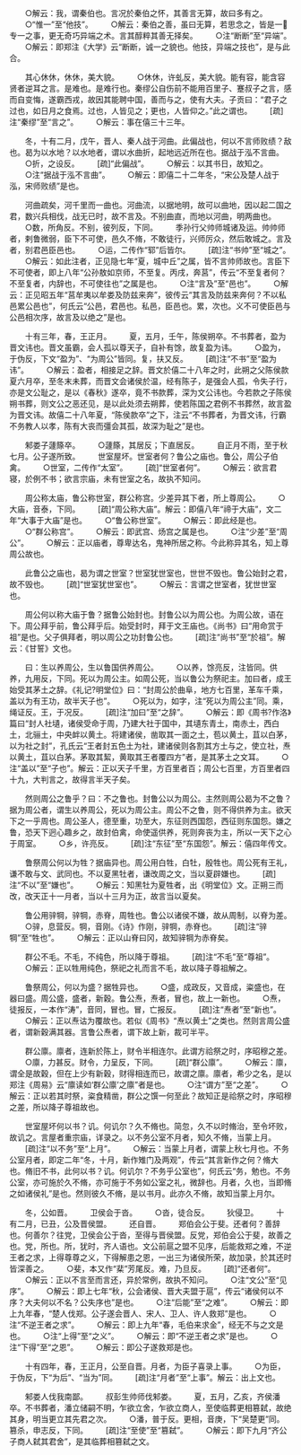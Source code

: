 <!-- { "loadSidebar": true } -->
　　○解云：我，谓秦伯也。言况於秦伯之怀，其善言无算，故曰多有之。
　　○“惟一”至“他技”。
　　○解云：秦伯之善，虽曰无算，若思念之，皆是一专一之事，更无奇巧异端之术。言其醇粹其善无择矣。
　　○注“断断”至“异端”。
　　○解云：即郑注《大学》云“断断，诚一之貌也。他技，异端之技也”，是与此合。

　　其心休休，休休，美大貌。
　　○休休，许虬反，美大貌。能有容，能含容贤者逆耳之言。是难也。是难行也。秦缪公自伤前不能用百里子、蹇叔子之言，感而自变悔，遂霸西戎，故因其能聘中国，善而与之，使有大夫。子贡曰：“君子之过也，如日月之食焉。过也，人皆见之；更也，人皆仰之。”此之谓也。
　　[疏]注“秦缪”至“言之”。
　　○解云：事在僖三十三年。

　　冬，十有二月，戊午，晋人、秦人战于河曲。此偏战也，何以不言师败绩？敌也。曷为以水地？以水地者，谓以水曲折，起地远近所在也。据战于泓不言曲。
　　○折，之设反。
　　[疏]“此偏战”。
　　○解云：以其书日，故知之。
　　○注“据战于泓不言曲”。
　　○解云：即僖二十二年冬，“宋公及楚人战于泓，宋师败绩”是也。

　　河曲疏矣，河千里而一曲也。河曲流，以据地明，故可以曲地，因以起二国之君，数兴兵相伐，战无已时，故不言及。不别曲直，而地以河曲，明两曲也。
　　○数，所角反。不别，彼列反，下同。
　　季孙行父帅师城诸及运。帅帅师者，剌鲁微弱，臣下不可使，邑久不脩，不敢徒行，兴师厉众，然后敢城之。言及者，别君邑臣邑也。
　　○运，二传作“郓”后皆尔。
　　[疏]注“书帅”至“城之”。
　　○解云：如此注者，正见隐七年“夏，城中丘”之属，皆不言帅师故也。言臣下不可使者，即上八年“公孙敖如京师，不至复。丙戌，奔莒”，传云“不至复者何？不至复者，内辞也，不可使往也”之属是也。
　　○注“言及”至“邑也”。
　　○解云：正见昭五年“莒牟夷以牟娄及防兹来奔”，彼传云“其言及防兹来奔何？不以私邑累公邑也”，何氏云“公邑，君邑也。私邑，臣邑也。累，次也。义不可使臣邑与公邑相次序，故言及以绝之”是也。

　　十有三年，春，王正月。
　　夏，五月，壬午，陈侯朔卒。不书葬者，盈为晋文讳也。晋文虽霸，会人孤以尊天子，自补有馀，故复盈为讳。
　　○盈为，于伪反，下文“盈为”、“为周公”皆同。复，扶又反。
　　[疏]注“不书”至“盈为讳”。
　　○解云：盈者，相接足之辞。晋文於僖二十八年之时，此朔之父陈侯款夏六月卒，至冬末未葬，而晋文会诸侯於温，经有陈子，是强会人孤，令失子行，亦是文公耻之，是以《春秋》遂卒，竟不书款葬，深为文公讳也。今若款之子陈侯朔书葬，则文公之恶还见，是以此处须去朔葬，使若陈国之君例不书葬然，故言盈为晋文讳。故僖二十八年夏，“陈侯款卒”之下，注云“不书葬者，为晋文讳，行霸不务教人以孝，陈有大丧而彊会其孤，故深为耻之”是也。

　　邾娄子蘧篨卒。
　　○蘧篨，其居反；下直居反。
　　自正月不雨，至于秋七月。公子遂所致。
　　世室屋坏。世室者何？鲁公之庙也。鲁公，周公子伯禽。
　　○世室，二传作“太室”。
　　[疏]“世室者何”。
　　○解云：欲言君寝，於例不书；欲言宗庙，未有世室之名，故执不知问。

　　周公称太庙，鲁公称世室，群公称宫。少差异其下者，所上尊周公。
　　○大庙，音泰，下同。
　　[疏]“周公称大庙”。解云：即僖八年“禘于大庙”，文二年“大事于大庙”是也。
　　○“鲁公称世室”。
　　○解云：即此经是也。
　　○“群公称宫”。
　　○解云：即武宫、炀宫之属是也。
　　○注“少差”至“周公”。
　　○解云：正以庙者，尊卑达名，鬼神所居之称。今此称异其名，知上尊周公故也。

　　此鲁公之庙也，曷为谓之世室？世室犹世室也，世世不毁也。鲁公始封之君，故不毁也。
　　[疏]“世室犹世室也”。
　　○解云：言谓之世室者，犹世世室也。

　　周公何以称大庙于鲁？据鲁公始封也。封鲁公以为周公也。为周公故，语在下。周公拜乎前，鲁公拜乎后。始受封时，拜于文王庙也。《尚书》曰“用命赏于祖”是也。父子俱拜者，明以周公之功封鲁公也。
　　[疏]注“尚书”至“於祖”。解云：《甘誓》文也。

　　曰：生以养周公，生以鲁国供养周公。
　　○以养，馀亮反，注皆同。供养，九用反，下同。死以为周公主。如周公死，当以鲁公为祭祀主。加曰者，成王始受其茅土之辞。《礼记?明堂位》曰：“封周公於曲阜，地方七百里，革车千乘，盖以为有王功，故半天子也”。
　　○死以为，如字，注“死以为周公主”同。乘，绳证反。王，于况反。
　　[疏]注“加曰”至“之辞”。
　　○解云：即《周书?作洛》篇曰“封人社壝，诸侯受命于周，乃建大社于国中，其壝东青土，南赤土，西白土，北骊土，中央衅以黄土。将建诸侯，凿取其一面之土，苞以黄土，苴以白茅，以为社之封”，孔氏云“王者封五色土为社，建诸侯则各割其方土与之，使立社，焘以黄土，苴以白茅。茅取其絜，黄取其王者覆四方”者，是其茅土之文耳。
　　○注“盖以”至“子也”。解云：正以天子千里，方百里者百；周公七百里，方百里者四十九，大判言之，故得言半天子矣。

　　然则周公之鲁乎？曰：不之鲁也。封鲁公以为周公。主然则周公曷为不之鲁？据为周公者，谓生以养周公，死以为周公主。周公不之鲁，则不得供养为主。欲天下之一乎周也。周公圣人，德至重，功至大，东征则西国怨，西征则东国怨。嫌之鲁，恐天下迥心趣乡之，故封伯禽，命使遥供养，死则奔丧为主，所以一天下之心于周室。
　　○乡，许亮反。
　　[疏]注“东征”至“东国怨”。解云：僖四年传文。

　　鲁祭周公何以为牲？据庙异也。周公用白牲，白牡，殷牲也。周公死有王礼，谦不敢与文、武同也。不以夏黑牡者，谦改周之文，当以夏辟嫌也。
　　[疏]注“不以”至“嫌也”。
　　○解云：知黑牡为夏牲者，出《明堂位》文。正朔三而改，改天正十一月者，当以十三月为正，故言当以夏矣。

　　鲁公用骍犅，骍犅，赤脊，周牲也。鲁公以诸侯不嫌，故从周制，以脊为差。
　　○骍，息营反。犅，音刚。《诗》作刚，骍犅，赤脊也。
　　[疏]注“骍犅”至“牲也”。
　　○解云：正以山脊曰冈，故知骍犅为赤脊矣。

　　群公不毛。不毛，不纯色，所以降于尊祖。
　　[疏]注“不毛”至“尊祖”。
　　○解云：正以牲用纯色，祭祀之礼而言不毛，故以降子尊祖解之。

　　鲁祭周公，何以为盛？据牲异也。
　　○盛，成政反，又音成，粢盛也，在器曰盛。周公盛，盛者，新穀。鲁公焘，焘者，冒也，故上一新也。
　　○焘，徒报反，一本作“涛”，音同，冒也。冒，亡报反。
　　[疏]注“焘者”至“新也”。
　　○解云：正以焘诂为覆故也。若似《周书》“焘以黄土”之类也。然则言周公盛者，谓新穀满其器。言鲁公焘者，谓下故上新，裁可半平。

　　群公廪。廪者，连新於陈上，财令半相连尔。此谓方祫祭之时，序昭穆之差。
　　○廪，力甚反。财令，力呈反，下同。
　　[疏]“群公廪”。
　　○解云：廪，谓全是故穀，但在上少有新穀，财得相连而已，故谓之廪。廪者，希少之名，是以郑注《周易》云“廪读如‘群公廪’之廪”者是也。
　　○注“谓方”至“之差”。
　　○解云：正以若其时祭，粢食精凿，群公之馔一何至此？故知正是祫祭之时，序昭穆之差，所以降子尊祖故也。

　　世室屋坏何以书？讥。何讥尔？久不脩也。简忽，久不以时脩治，至令坏败，故讥之。言屋者重宗庙，详录之。以不务公室不月者，知久不脩，当蒙上月。
　　[疏]注“以不务”至“上月”。
　　○解云：当蒙上月者，谓蒙上秋七月也。不务公室月者，即定二年“冬，十月，新作雉门及两观”，传云“其言新作之何？脩大也。脩旧不书，此何以书？讥。何讥尔？不务乎公室也”，何氏云“务，勉也。不务公室，亦可施於久不脩，亦可施于不务如公室之礼，微辞也。月者，久也，当即脩之如诸侯礼”是也。然则彼久不脩，是以书月。此亦久不脩，故知当蒙上月尔。

　　冬，公如晋。
　　卫侯会于沓。
　　○沓，徒合反。
　　狄侵卫。
　　十有二月，已丑，公及晋侯盟。
　　还自晋。
　　郑伯会公于斐。还者何？善辞也。何善尔？往党，卫侯会公于沓，至得与晋侯盟。反党，郑伯会公于斐，故善之也。党，所也。所，犹时，齐人语也。文公前扈之盟不见序，后能救郑之难，不逆王者之求，上得尊尊之义，下得解患之恩，一出三为诸侯所荣，故加录，於其还时皆深善之。
　　○斐，本又作“棐”芳尾反。难，乃旦反。
　　[疏]“还者何”。
　　○解云：正以不言至而言还，异於常例，故执不知问。
　　○注“文公”至“见序”。
　　○解云：即上七年“秋，公会诸侯、晋大夫盟于扈”，传云“诸侯何以不序？大夫何以不名？公失序也”是也。
　　○注“后能”至“之难”。
　　○解云：即上九年春，“楚人伐郑。公子遂会晋人、宋人、卫人、许人救郑”是也。
　　○注“不逆王者之求”。
　　○解云：即上九年“春，毛伯来求金”，经无不与之文是也。
　　○注“上得”至“之义”。
　　○解云：即“不逆王者之求”是也。
　　○注“下得”至“之恩”。
　　○解云：即公子遂救郑是也。

　　十有四年，春，王正月，公至自晋。月者，为臣子喜录上事。
　　○为臣，于伪反，下“为后”、“当为”同。
　　[疏]注“月者”至“上事”。解云：出上文也。

　　邾娄人伐我南鄙。
　　叔彭生帅师伐邾娄。
　　夏，五月，乙亥，齐侯潘卒。不书葬者，潘立储嗣不明，乍欲立舍，乍欲立商人，至使临葬更相篡弑，故绝其身，明当更立其先君之次。
　　○潘，普于反。更相，音庚，下“吴楚更”同。篡杀，申志反，下同。
　　[疏]注“至使”至“篡弑”。
　　○解云：即下九月“齐公子商人弑其君舍”，是其临葬相篡弑之文。

